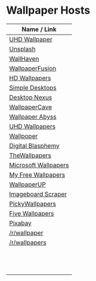 # Wallpaper Hosts
| Name / Link                                                                                |
| ------------------------------------------------------------------------------------------ |
| [UHD Wallpaper](https://www.uhdpaper.com/)                                                 |
| [Unsplash](https://unsplash.com/)                                                          |
| [WallHaven](https://wallhaven.cc/)                                                         |
| [WallpaperFusion](https://www.wallpaperfusion.com/)                                        |
| [HD Wallpapers](https://www.hdwallpapers.net/)                                             |
| [Simple Desktops](http://simpledesktops.com/)                                              |
| [Desktop Nexus](https://www.desktopnexus.com/)                                             |
| [WallpaperCave](https://wallpapercave.com/)                                                |
| [Wallpaper Abyss](https://wall.alphacoders.com/)                                           |
| [UHD Wallpapers](https://uhdwallpapers.org/)                                               |
| [Wallpoper](http://wallpoper.com/)                                                         |
| [Digital Blasphemy](http://www.digitalblasphemy.com/)                                      |
| [TheWallpapers](https://thewallpapers.org/)                                                |
| [Microsoft Wallpapers](https://support.microsoft.com/en-us/help/17780/featured-wallpapers) |
| [My Free Wallpapers](https://www.myfreewallpapers.com/)                                    |
| [WallpaperUP](https://www.wallpaperup.com/)                                                |
| [Imageboard Scraper](https://nik.bot.nu/)                                                  |
| [PickyWallpapers](https://pickywallpapers.com/)                                            |
| [Five Wallpapers](https://fivewallpapers.tumblr.com/)                                      |
| [Pixabay](https://pixabay.com/)                                                            |
| [/r/wallpaper](https://www.reddit.com/r/wallpaper/)                                        |
| [/r/wallpapers](https://www.reddit.com/r/wallpapers/)                                      |
| []() |
| []() |
| []() |
| []() |
| []() |
| []() |
| []() |
| []() |
| []() |
| []() |
| []() |
| []() |
